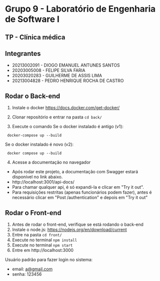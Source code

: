 
# Grupo 9 - Laboratório de Engenharia de Software I

## TP - Clínica médica

## Integrantes
- 20213002091 - DIOGO EMANUEL ANTUNES SANTOS
- 20203005008 - FELIPE SILVA FARIA
- 20203020283 - GUILHERME DE ASSIS LIMA
- 20213004828 - PEDRO HENRIQUE ROCHA DE CASTRO

## Rodar o Back-end
1. Instale o docker
https://docs.docker.com/get-docker/

2. Clonar repositório e entrar na pasta
```cd back/```

3. Execute o comando
Se o docker instalado é antigo (v1):
```
 docker-compose up --build
```
Se o docker instalado é novo (v2):
```
 docker compose up --build
```
4. Acesse a documentação no navegador
- Após rodar este projeto, a documentação com Swagger estará disponível no link abaixo.
- http://localhost:3001/api-docs/
- Para chamar qualquer api, é só expandi-la e clicar em "Try it out".
- Para requisições restritas (apenas funcionários podem fazer), antes é necessário clicar em "Post /authentication" e depois em "Try it out"


## Rodar o Front-end
1. Antes de rodar o front-end, verifique se está rodando o back-end
2. Instale o node.js: https://nodejs.org/en/download/current
3. Entre na pasta ```cd front/```
4. Execute no terminal ```npm install```
5. Execute no terminal ```npm start```
6. Entre em http://localhost:3000

Usuário padrão para fazer login no sistema:
- email: a@gmail.com
- senha: 123456
